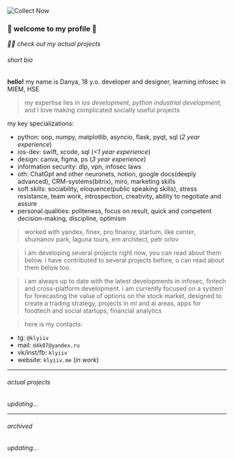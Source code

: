 ![Collect Now](https://github.com/klyiiv/klyiiv/assets/144600445/305a0996-ce0b-4771-84c1-3fab0330ee83)

### 🪬 welcome to my profile 🪬

*🥷🏾 check out my actual projects*

###### short bio

**hello!** my name is Danya, 18 y.o. developer and designer, learning infosec in MIEM, HSE

> my expertise lies in *ios development*, *python industrial development*, and I love making complicated socially useful projects

my key specializations: 
- python: oop, numpy, matplotlib, asyncio, flask, pyqt, sql (*2 year experience*)
- ios-dev: swift, xcode, sql (*<1 year experience*)
- design: canva, figma, ps (*3 year experience*)
- information security: dlp, vpn, infosec laws
- oth: ChatGpt and other neuronets, notion, google docs(deeply advanced), CRM-systems(bitrix), miro, marketing skills
- soft skills: sociability, eloquence(public speaking skills), stress resistance, team work, introspection, creativity, ability to negotiate and assure
- personal qualities: politeness, focus on result, quick and competent decision-making, discipline, optimism

>worked with yandex, finex, pro.finansy, startum, like center, shumanov park, laguna tours, em architect, petr orlov

> i am developing several projects right now, you can read about them below. i have contributed to several projects before, u can read about them below too.

> i am always up to date with the latest developments in infosec, fintech and cross-platform development. i am currently focused on a system for forecasting the value of options on the stock market, designed to create a trading strategy, projects in ml and ai areas, apps for foodtech and social startups, financial analytics

> here is my contacts:
- tg: `@klyiiv` 
- mail: `d4k07@yandex.ru` 
- vk/inst/fb: `klyiiv`
- website: `klyiiv.me` (*in work*)

***

###### actual projects

*updating...*

***

###### archived

*updating...*
